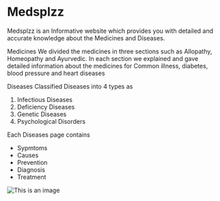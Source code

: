 # Medsplzz
Medsplzz is an Informative website which provides you with detailed and accurate knowledge about the Medicines and Diseases.

Medicines
We divided the medicines in three sections such as Allopathy, Homeopathy
and Ayurvedic.
In each section we explained and gave detailed information about the
medicines for Common illness, diabetes, blood pressure and heart diseases

Diseases
Classified Diseases into 4 types as
1) Infectious Diseases
2) Deficiency Diseases
3) Genetic Diseases
4) Psychological Disorders

Each Diseases page contains
- Sypmtoms
- Causes
- Prevention
- Diagnosis
- Treatment

![This is an image]()


